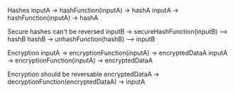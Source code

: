 Hashes
inputA -> hashFunction(inputA) -> hashA
inputA -> hashFunction(inputA) -> hashA

Secure hashes can't be reversed
inputB -> secureHashFunction(inputB) --> hashB
hashB -> unhashFunction(hashB) -\-> inputB

Encryption
inputA -> encryptionFunction(inputA) -> encryptedDataA
inputA -> encryptionFunction(inputA) -> encryptedDataA

Encryption should be reversable
encryptedDataA -> decryptionFunction(encryptedDataA) -> inputA
